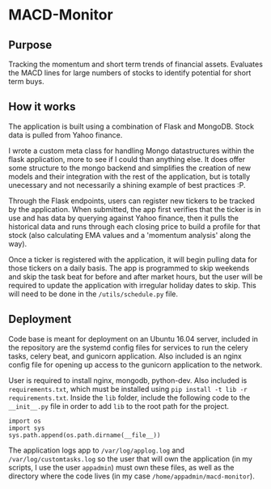 # MACD-Monitor
## Purpose
Tracking the momentum and short term trends of financial assets.  Evaluates the MACD lines for large numbers of stocks to identify potential for short term buys.

## How it works
The application is built using a combination of Flask and MongoDB.  Stock data is pulled from Yahoo finance.

I wrote a custom meta class for handling Mongo datastructures within the flask application, more to see if I could than anything else.  It does offer some structure to the mongo backend and simplifies the creation of new models and their integration with the rest of the application, but is totally unecessary and not necessarily a shining example of best practices :P.

Through the Flask endpoints, users can register new tickers to be tracked by the application.  When submitted, the app first verifies that the ticker is in use and has data by querying against Yahoo finance, then it pulls the historical data and runs through each closing price to build a profile for that stock (also calculating EMA values and a 'momentum analysis' along the way).

Once a ticker is registered with the application, it will begin pulling data for those tickers on a daily basis.  The app is programmed to skip weekends and skip the task beat for before and after market hours, but the user will be required to update the application with irregular holiday dates to skip.  This will need to be done in the `/utils/schedule.py` file.

## Deployment
Code base is meant for deployment on an Ubuntu 16.04 server, included in the repository are the systemd config files for services to run the celery tasks, celery beat, and gunicorn application.  Also included is an nginx config file for opening up access to the gunicorn application to the network.

User is required to install nginx, mongodb, python-dev.  Also included is `requirements.txt`, which must be installed using `pip install -t lib -r requirements.txt`.  Inside the `lib` folder, include the following code to the `__init__.py` file in order to add `lib` to the root path for the project.
```
import os
import sys
sys.path.append(os.path.dirname(__file__))
```
The application logs app to `/var/log/applog.log` and `/var/log/customtasks.log` so the user that will own the application (in my scripts, I use the user `appadmin`) must own these files, as well as the directory where the code lives (in my case `/home/appadmin/macd-monitor`).
